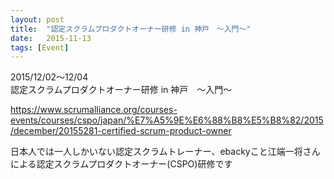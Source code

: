 ```yaml
---
layout: post
title:  "認定スクラムプロダクトオーナー研修 in 神戸　〜入門〜"
date:   2015-11-13
tags: [Event]
---
```


2015/12/02～12/04  
認定スクラムプロダクトオーナー研修 in 神戸　〜入門〜  

<https://www.scrumalliance.org/courses-events/courses/cspo/japan/%E7%A5%9E%E6%88%B8%E5%B8%82/2015/december/20155281-certified-scrum-product-owner>

日本人では一人しかいない認定スクラムトレーナー、ebackyこと江端一将さんによる認定スクラムプロダクトオーナー(CSPO)研修です  
